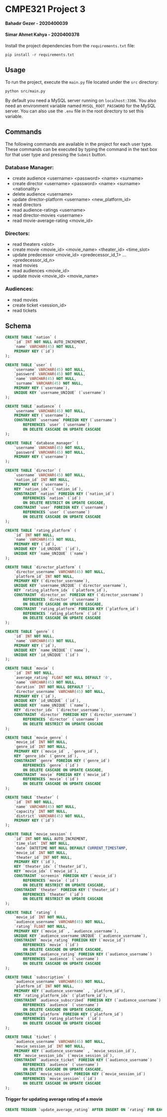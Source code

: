 # CMPE321 Project 3

#### Bahadır Gezer - 2020400039
#### Simar Ahmet Kahya - 2020400378

Install the project dependencies from the `requirements.txt` file:

```shell
pip install -r requirements.txt
```

## Usage

To run the project, execute the `main.py` file located under the `src` directory:

```shell
python src/main.py
```

By default you need a MySQL server running on `localhost:3306`. 
You also need an environment variable named `MYSQL_ROOT_PASSWORD` for the MySQL server. You can also use the `.env` file in the root directory to set this variable.

## Commands

The following commands are available in the project for each user type. These commands can be executed by typing the command in the text box for that user type and pressing the `Submit` button.
 
### Database Manager: 

- create audience \<username> \<password> \<name> \<surname> 
- create director \<username> \<password> \<name> \<surname> \<nationality> 
- delete audience \<username> 
- update director-platform \<username> \<new_platform_id> 
- read directors
- read audience-ratings \<username> 
- read director-movies \<username> 
- read movie-average-rating \<movie_id> 

### Directors: 

- read theaters \<slot>
- create movie \<movie_id> \<movie_name> \<theater_id> \<time_slot> 
- update predecessor \<movie_id> \<predecessor_id_1> ... \<predecessor_id_n>
- read movies 
- read audiences \<movie_id> 
- update movie \<movie_id> \<movie_name>

### Audiences: 

- read movies 
- create ticket <session_id>
- read tickets 


## Schema

```sql
CREATE TABLE `nation` (
    `id` INT NOT NULL AUTO_INCREMENT,
    `name` VARCHAR(45) NOT NULL,
    PRIMARY KEY (`id`)
);

CREATE TABLE `user` (
    `username` VARCHAR(45) NOT NULL,
    `password` VARCHAR(45) NOT NULL,
    `name` VARCHAR(45) NOT NULL,
    `surname` VARCHAR(45) NOT NULL,
    PRIMARY KEY (`username`),
    UNIQUE KEY `username_UNIQUE` (`username`)
);

CREATE TABLE `audience` (
    `username` VARCHAR(45) NOT NULL,
    PRIMARY KEY (`username`),
    CONSTRAINT `username` FOREIGN KEY (`username`)
        REFERENCES `user` (`username`)
        ON DELETE CASCADE ON UPDATE CASCADE
);

CREATE TABLE `database_manager` (
    `username` VARCHAR(45) NOT NULL,
    `password` VARCHAR(45) NOT NULL,
    PRIMARY KEY (`username`)
);

CREATE TABLE `director` (
    `username` VARCHAR(45) NOT NULL,
    `nation_id` INT NOT NULL,
    PRIMARY KEY (`username`),
    KEY `nation_idx` (`nation_id`),
    CONSTRAINT `nation` FOREIGN KEY (`nation_id`)
        REFERENCES `nation` (`id`)
        ON DELETE RESTRICT ON UPDATE CASCADE,
    CONSTRAINT `user` FOREIGN KEY (`username`)
        REFERENCES `user` (`username`)
        ON DELETE CASCADE ON UPDATE CASCADE
);

CREATE TABLE `rating_platform` (
    `id` INT NOT NULL,
    `name` VARCHAR(45) NOT NULL,
    PRIMARY KEY (`id`),
    UNIQUE KEY `id_UNIQUE` (`id`),
    UNIQUE KEY `name_UNIQUE` (`name`)
);

CREATE TABLE `director_platform` (
    `director_username` VARCHAR(45) NOT NULL,
    `platform_id` INT NOT NULL,
    PRIMARY KEY (`director_username`),
    UNIQUE KEY `username_UNIQUE` (`director_username`),
    KEY `rating_platform_idx` (`platform_id`),
    CONSTRAINT `director_on` FOREIGN KEY (`director_username`)
        REFERENCES `director` (`username`)
        ON DELETE CASCADE ON UPDATE CASCADE,
    CONSTRAINT `rating_platform` FOREIGN KEY (`platform_id`)
        REFERENCES `rating_platform` (`id`)
        ON DELETE CASCADE ON UPDATE CASCADE
);

CREATE TABLE `genre` (
    `id` INT NOT NULL,
    `name` VARCHAR(45) NOT NULL,
    PRIMARY KEY (`id`),
    UNIQUE KEY `name_UNIQUE` (`name`),
    UNIQUE KEY `id_UNIQUE` (`id`)
);

CREATE TABLE `movie` (
    `id` INT NOT NULL,
    `average_rating` FLOAT NOT NULL DEFAULT '0',
    `name` VARCHAR(45) NOT NULL,
    `duration` INT NOT NULL DEFAULT '1',
    `director_username` VARCHAR(45) NOT NULL,
    PRIMARY KEY (`id`),
    UNIQUE KEY `id_UNIQUE` (`id`),
    UNIQUE KEY `name_UNIQUE` (`name`),
    KEY `director_idx` (`director_username`),
    CONSTRAINT `director` FOREIGN KEY (`director_username`)
        REFERENCES `director` (`username`)
        ON DELETE RESTRICT ON UPDATE CASCADE
);

CREATE TABLE `movie_genre` (
    `movie_id` INT NOT NULL,
    `genre_id` INT NOT NULL,
    PRIMARY KEY (`movie_id` , `genre_id`),
    KEY `genre_idx` (`genre_id`),
    CONSTRAINT `genre` FOREIGN KEY (`genre_id`)
        REFERENCES `genre` (`id`)
        ON DELETE CASCADE ON UPDATE CASCADE,
    CONSTRAINT `movie` FOREIGN KEY (`movie_id`)
        REFERENCES `movie` (`id`)
        ON DELETE CASCADE ON UPDATE CASCADE
);

CREATE TABLE `theater` (
    `id` INT NOT NULL,
    `name` VARCHAR(45) NOT NULL,
    `capacity` INT NOT NULL,
    `district` VARCHAR(45) NOT NULL,
    PRIMARY KEY (`id`)
);

CREATE TABLE `movie_session` (
    `id` INT NOT NULL AUTO_INCREMENT,
    `time_slot` INT NOT NULL,
    `date` DATETIME NOT NULL DEFAULT CURRENT_TIMESTAMP,
    `movie_id` INT NOT NULL,
    `theater_id` INT NOT NULL,
    PRIMARY KEY (`id`),
    KEY `theater_idx` (`theater_id`),
    KEY `movie_idx` (`movie_id`),
    CONSTRAINT `screenin` FOREIGN KEY (`movie_id`)
        REFERENCES `movie` (`id`)
        ON DELETE RESTRICT ON UPDATE CASCADE,
    CONSTRAINT `theater` FOREIGN KEY (`theater_id`)
        REFERENCES `theater` (`id`)
        ON DELETE RESTRICT ON UPDATE CASCADE
);

CREATE TABLE `rating` (
    `movie_id` INT NOT NULL,
    `audience_username` VARCHAR(45) NOT NULL,
    `rating` FLOAT NOT NULL,
    PRIMARY KEY (`movie_id` , `audience_username`),
    UNIQUE KEY `audience_username_UNIQUE` (`audience_username`),
    CONSTRAINT `movie_rating` FOREIGN KEY (`movie_id`)
        REFERENCES `movie` (`id`)
        ON DELETE CASCADE ON UPDATE CASCADE,
    CONSTRAINT `audience_rating` FOREIGN KEY (`audience_username`)
        REFERENCES `audience` (`username`)
        ON DELETE CASCADE ON UPDATE CASCADE
);

CREATE TABLE `subscription` (
    `audience_username` VARCHAR(45) NOT NULL,
    `platform_id` INT NOT NULL,
    PRIMARY KEY (`audience_username` , `platform_id`),
    KEY `rating_platform_idx` (`platform_id`),
    CONSTRAINT `audience_subscribed` FOREIGN KEY (`audience_username`)
        REFERENCES `audience` (`username`)
        ON DELETE CASCADE ON UPDATE CASCADE,
    CONSTRAINT `platform` FOREIGN KEY (`platform_id`)
        REFERENCES `rating_platform` (`id`)
        ON DELETE CASCADE ON UPDATE CASCADE
);

CREATE TABLE `ticket` (
    `audience_username` VARCHAR(45) NOT NULL,
    `movie_session_id` INT NOT NULL,
    PRIMARY KEY (`audience_username` , `movie_session_id`),
    KEY `movie_session_idx` (`movie_session_id`),
    CONSTRAINT `audience_ticket` FOREIGN KEY (`audience_username`)
        REFERENCES `audience` (`username`)
        ON DELETE CASCADE ON UPDATE CASCADE,
    CONSTRAINT `movie_session` FOREIGN KEY (`movie_session_id`)
        REFERENCES `movie_session` (`id`)
        ON DELETE CASCADE ON UPDATE CASCADE
);
```

#### Trigger for updating average rating of a movie

```sql
CREATE TRIGGER `update_average_rating` AFTER INSERT ON `rating` FOR EACH ROW UPDATE movie SET average_rating = (SELECT AVG(rating) FROM rating WHERE movie_id = NEW.movie_id) WHERE id = NEW.movie_id;
```
